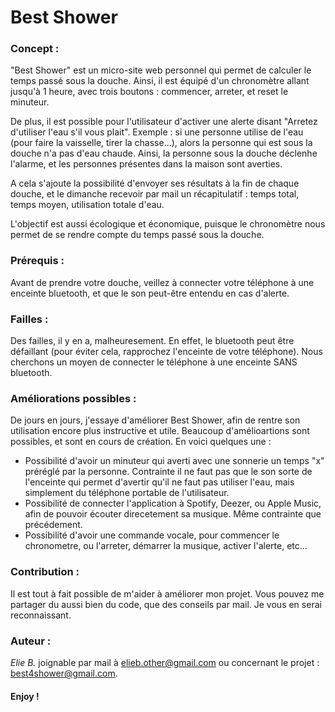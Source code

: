 # Best Shower


### Concept :
"Best Shower" est un micro-site web personnel qui permet de calculer le temps passé sous la douche. Ainsi, il est équipé d'un chronomètre allant jusqu'à 1 heure, avec trois boutons : commencer, arreter, et reset le minuteur.

De plus, il est possible pour l'utilisateur d'activer une alerte disant "Arretez d'utiliser l'eau s'il vous plait". Exemple : si une personne utilise de l'eau (pour faire la vaisselle, tirer la chasse...), alors la personne qui est sous la douche n'a pas d'eau chaude. Ainsi, la personne sous la douche déclenhe l'alarme, et les personnes présentes dans la maison sont averties.

A cela s'ajoute la possibilité d'envoyer ses résultats à la fin de chaque douche, et le dimanche recevoir par mail un récapitulatif : temps total, temps moyen, utilisation totale d'eau.

L'objectif est aussi écologique et économique, puisque le chronomètre nous permet de se rendre compte du temps passé sous la douche.



### Prérequis :
Avant de prendre votre douche, veillez à connecter votre téléphone à une enceinte bluetooth, et que le son peut-être entendu en cas d'alerte.

### Failles :
Des failles, il y en a, malheuresement. En effet, le bluetooth peut être défaillant (pour éviter cela, rapprochez l'enceinte de votre téléphone). Nous cherchons un moyen de connecter le téléphone à une enceinte SANS bluetooth.

### Améliorations possibles :
De jours en jours, j'essaye d'améliorer Best Shower, afin de rentre son utilisation encore plus instructive et utile. Beaucoup d'amélioartions sont possibles, et sont en cours de création. En voici quelques une : 

- Possibilité d'avoir un minuteur qui averti avec une sonnerie un temps "x" préréglé par la personne. Contrainte il ne faut pas que le son sorte de l'enceinte qui permet d'avertir qu'il ne faut pas utiliser l'eau, mais simplement du téléphone portable de l'utilisateur.
- Possibilité de connecter l'application à Spotify, Deezer, ou Apple Music, afin de pouvoir écouter direcetement sa musique. Même contrainte que précédement. 
- Possibilité d'avoir une commande vocale, pour commencer le chronometre, ou l'arreter, démarrer la musique, activer l'alerte, etc...

### Contribution :
Il est tout à fait possible de m'aider à améliorer mon projet. Vous pouvez me partager du aussi bien du code, que des conseils par mail. Je vous en serai reconnaissant.

### Auteur :
*Elie B.* joignable par mail à elieb.other@gmail.com ou concernant le projet : best4shower@gmail.com.


#### Enjoy !
